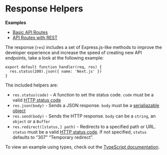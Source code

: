 Response Helpers
================

**Examples**

-   [Basic API Routes](https://github.com/vercel/next.js/tree/canary/examples/api-routes)
-   [API Routes with REST](https://github.com/vercel/next.js/tree/canary/examples/api-routes-rest)

The response (`res`) includes a set of Express.js-like methods to improve the developer experience and increase the speed of creating new API endpoints, take a look at the following example:

    export default function handler(req, res) {
      res.status(200).json({ name: 'Next.js' })
    }

The included helpers are:

-   `res.status(code)` - A function to set the status code. `code` must be a valid [HTTP status code](https://en.wikipedia.org/wiki/List_of_HTTP_status_codes)
-   `res.json(body)` - Sends a JSON response. `body` must be a [serialiazable object](https://developer.mozilla.org/en-US/docs/Glossary/Serialization)
-   `res.send(body)` - Sends the HTTP response. `body` can be a `string`, an `object` or a `Buffer`
-   `res.redirect([status,] path)` - Redirects to a specified path or URL. `status` must be a valid [HTTP status code](https://en.wikipedia.org/wiki/List_of_HTTP_status_codes). If not specified, `status` defaults to “307” “Temporary redirect”.

To view an example using types, check out the [TypeScript documentation](/docs/basic-features/typescript.md#api-routes).
